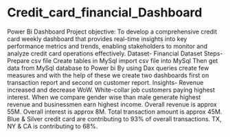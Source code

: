 # Credit_card_financial_Dashboard
Power Bi Dashboard
Project objective: To develop a comprehensive credit card weekly dashboard that provides real-time insights into key performance metrics and trends, enabling stakeholders to monitor and analyze credit card operations effectively.
Dataset- Financial Dataset
Steps- Prepare csv file
       Create tables in MySql
       import csv file into MySql
       Then get data from MySql database to Power bi
       By using Dax queries create few measures and with the help of these we create two dashboards first on transaction report and second on customer report.
Insights-
         Revenue increased and decrease WoW.
         White-collar job customers paying highest interest.
         When we compare gender wise than male generate highest revenue and businessmen earn highest income.
         Overall revenue is approx 55M.
         Overall interest is approx 8M.
         Total transaction amount is approx 45M.
         Blue & Silver credit card are contributing to 93% of overall transactions.
         TX, NY & CA is contributing to 68%.
